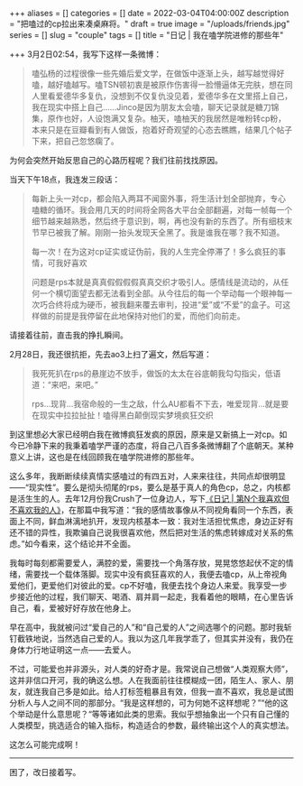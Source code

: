 +++
aliases = []
categories = []
date = 2022-03-04T04:00:00Z
description = "把嗑过的cp拉出来凑桌麻将。"
draft = true
image = "/uploads/friends.jpg"
series = []
slug = "couple"
tags = []
title = "日记 | 我在嗑学院进修的那些年"

+++
3月2日02:54，我写下这样一条微博：

> 嗑弘杨的过程很像一些先婚后爱文学，在做饭中逐渐上头，越写越觉得好嗑，越好嗑越写。嗑TSN顿初衷是被原作伤害得一脸懵逼体无完肤，想在同人里看爱德华多复仇，没想到不仅复仇没见着，爱德华多在文里搭上自己，我在现实中搭上自己……Jinco是因为朋友太会嗑，聊天记录就是糖刀锦集，原作也好，人设饱满又复杂。柚天，嗑柚天的我居然是唯粉转cp粉，本来只是在豆瓣看到有人做饭，抱着好奇观望的心态去瞧瞧，结果几个帖子下来，把自己忽悠瘸了。

为何会突然开始反思自己的心路历程呢？我们往前找找原因。

当天下午18点，我连发三段话：

> 每新上头一对cp，都会陷入两耳不闻窗外事，将生活计划全部抛弃，专心嗑糖的循环。我会用几天的时间将全网各大平台全部翻遍，对每一帧每一个细节越来越熟悉，然后终于意识到，啊，再也没有新的东西了。所有细枝末节早已被我了解。刚刚一抬头发现天全黑了。我是谁我在哪？我不知道。
>
> 每一次！在为这对cp证实或证伪前，我的人生完全停滞了！多么疯狂的事情，可我好喜欢
>
> 问题是rps本就是真真假假假假真真交织才吸引人。感情线是流动的，从任何一个横切面望去都无法看到全部。从今往后的每一个举动每一个眼神每一次巧合终将成为硬币，被我翻来覆去审判，投进“爱”或“不爱”的盒子。可这样做的前提是我停留在此地保持对他们的爱，而他们向前走。

请接着往前，直击我的挣扎瞬间。

2月28日，我还很抗拒，先去ao3上扫了遍文，然后写道：

> 我死死扒在rps的悬崖边不放手，做饭的太太在谷底朝我勾勾指尖，低语道：“来吧，来吧。”
>
> rps…现背…我宿命般的一生之敌，什么AU都看不下去，唯爱现背…就是要在现实中拉拉扯扯！嗑得黑白颠倒现实梦境疯狂交织

到这里想必大家已经明白我在微博疯狂发疯的原因，原来是又新搞上一对cp。如今已冷静下来的我秉着嗑学严谨的态度，将自己八百多条微博翻了个底朝天。某种意义上讲，这也是在线回顾我在嗑学院进修的那些年。

这么多年，我断断续续真情实感嗑过的有四五对，人来来往往，共同点却很明显——“现实性”。要么是彻头彻尾的rps，要么是基于真人的角色cp，总之，内核都是活生生的人。去年12月份我Crush了一位身边人，写下[《日记 | 第N个我喜欢但不喜欢我的人》](https://hugo-missingid.vercel.app/p/goodbye/)，在那篇中我写道：“我的感情故事像从不同视角看同一个东西，表面上不同，鲜血淋漓地扒开，发现内核基本一致：我对生活担忧焦虑，身边正好有还不错的异性，我欺骗自己说我很喜欢他，然后把对生活的焦虑转嫁成对关系的焦虑。”如今看来，这个结论并不全面。

我每时每刻都需要爱人，满腔的爱，需要找一个角落存放，晃晃悠悠起伏不定的情绪，需要找一个载体落脚。现实中没有疯狂喜欢的人，我便去嗑cp，从上帝视角爱他们，更爱他们对彼此的爱。cp不好嗑，我便去找个身边人来爱。我享受一步步接近他的过程，我们聊天、喝酒、肩并肩一起走，我看着他的眼睛，在心里告诉自己，看，爱被好好存放在他身上。

早在高中，我就被问过“爱自己的人”和“自己爱的人”之间选哪个的问题。那时我斩钉截铁地说，当然选自己爱的人。我以为这几年我学乖了，但其实并没有，我仍在身体力行地证明这一点——去爱人。

不过，可能爱也并非源头，对人类的好奇才是。我常说自己想做“人类观察大师”，这并非信口开河，我的确这么想。人在我面前往往模糊成一团，陌生人、家人、朋友，就连我自己多是如此。给人打标签粗暴且有效，但我一直不喜欢，我总是试图分析人与人之间不同的那部分。“我是这样想的，可为何她不这样想呢？”“他的这个举动是什么意思呢？“等等诸如此类的思索。我似乎想抽象出一个只有自己懂的人类模型，挑选适合的输入指标，构造适合的参数，最终输出这个人的真实想法。

这怎么可能完成啊！

***

困了，改日接着写。